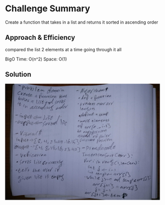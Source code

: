 # Challenge Summary
Create a function that takes in a list and returns it sorted in ascending order

## Approach & Efficiency
compared the list 2 elements at a time going through it all

BigO
Time: O(n^2)
Space: O(1)
## Solution
![img](../../../assests/insertion_sort.jpg)
